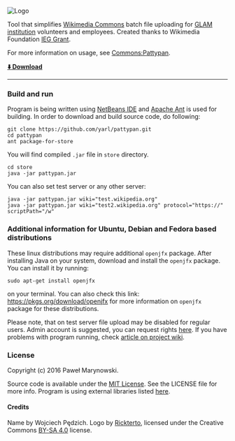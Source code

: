 ![Logo](http://i.imgur.com/Wjti8vi.png)

Tool that simplifies [Wikimedia Commons](https://commons.wikimedia.org/) batch file uploading for [GLAM institution](https://outreach.wikimedia.org/wiki/GLAM) volunteers and employees. Created thanks to Wikimedia Foundation [IEG Grant](https://meta.wikimedia.org/wiki/Grants:IEG/Batch_uploader_for_small_GLAM_projects).

For more information on usage, see [Commons:Pattypan](https://commons.wikimedia.org/wiki/Commons:Pattypan).

__[:arrow_down: Download](https://github.com/yarl/pattypan/releases)__

----

### Build and run
Program is being written using [NetBeans IDE](https://netbeans.org/) and [Apache Ant](https://ant.apache.org/) is used for building. In order to download and build source code, do following:

```
git clone https://github.com/yarl/pattypan.git
cd pattypan
ant package-for-store
```
You will find compiled `.jar` file in `store` directory.

```
cd store
java -jar pattypan.jar
```

You can also set test server or any other server:

```
java -jar pattypan.jar wiki="test.wikipedia.org"
java -jar pattypan.jar wiki="test2.wikipedia.org" protocol="https://" scriptPath="/w"

```

### Additional information for Ubuntu, Debian and Fedora based distributions
These linux distributions may require additional ```openjfx``` package. After installing Java on your system, download and install the ```openjfx``` package. You can install it by running:

``` 
sudo apt-get install openjfx
``` 

on your terminal.
You can also check this link: https://pkgs.org/download/openjfx for more information on ```openjfx``` package for these distributions.

Please note, that on test server file upload may be disabled for regular users. Admin account is suggested, you can request rights [here](https://test.wikipedia.org/wiki/Wikipedia:Requests/Permissions). If you have problems with program running, check [article on project wiki](https://github.com/yarl/pattypan/wiki/Run).

### License
Copyright (c) 2016 Paweł Marynowski.

Source code is available under the [MIT License](https://github.com/yarl/pattypan/blob/master/LICENSE). See the LICENSE file for more info. Program is using external libraries listed [here](https://github.com/yarl/pattypan/tree/master/lib).

#### Credits
Name by Wojciech Pędzich. Logo by [Rickterto](//commons.wikimedia.org/wiki/User:Rickterto), licensed under the Creative Commons [BY-SA 4.0](https://creativecommons.org/licenses/by-sa/4.0/deed.en) license.


